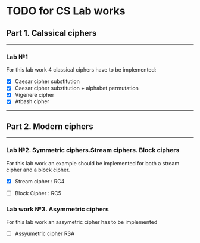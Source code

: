 # TODO for CS Lab works

## Part 1. Calssical ciphers

---

### Lab №1

For this lab work 4 classical ciphers have to be implemented:

- [x] Caesar cipher substitution
- [x] Caesar cipher substitution + alphabet permutation
- [x] Vigenere cipher
- [x] Atbash cipher

---

## Part 2. Modern ciphers

---

### Lab №2. Symmetric ciphers.Stream ciphers. Block ciphers

For this lab work an example should be implemented for both a stream cipher and a block cipher.

- [x] Stream cipher : RC4
 <!--
    -[ ] apparently SEAL required SHA-1 as part of key generation
    Revering to the RC4 cipher
   -->
- [ ] Block Cipher : RC5

### Lab work №3. Asymmetric ciphers

For this lab work an assymetric cipher has to be implemented

- [ ] Assyumetric cipher RSA
